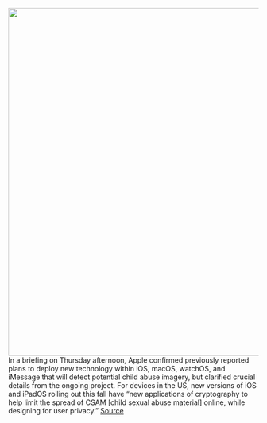 <img src='https://cdn.vox-cdn.com/thumbor/VY83DGL0AwICiuCHPw3LGzOV1bo=/0x0:2040x1360/1200x800/filters:focal(857x517:1183x843)/cdn.vox-cdn.com/uploads/chorus_image/image/69685177/acastro_180130_1777_0005_v2.0.jpg' width='700px' /><br/>
In a briefing on Thursday afternoon, Apple confirmed previously reported plans to deploy new technology within iOS, macOS, watchOS, and iMessage that will detect potential child abuse imagery, but clarified crucial details from the ongoing project. For devices in the US, new versions of iOS and iPadOS rolling out this fall have “new applications of cryptography to help limit the spread of CSAM [child sexual abuse material] online, while designing for user privacy.”
<a href='https://www.theverge.com/2021/8/5/22611721/apple-csam-child-abuse-scanning-hash-system-ncmec'> Source <a/>